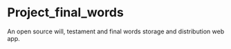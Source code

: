 # Project_final_words

An open source will, testament and final words storage and distribution web app.

